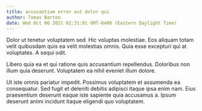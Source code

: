 ```yaml
---
title: accusantium error aut dolor qui
author: Tomas Barton
date: Wed Oct 06 2021 02:31:01 GMT-0400 (Eastern Daylight Time)
---
```

Dolor ut tenetur voluptatem sed. Hic voluptas molestiae. Eos aliquam totam velit quibusdam quis ea velit molestias omnis. Quia esse excepturi qui at voluptates. A sequi odit.

 Libero quia ea et qui ratione quis accusantium repellendus. Doloribus non illum quia deserunt. Voluptatem ea nihil eveniet illum dolore.

 Ut iste omnis pariatur impedit. Possimus voluptatem et assumenda ea consequatur. Sed fugit et deleniti debitis adipisci itaque ipsa enim nam. Eius praesentium deserunt eaque iste sapiente quia accusamus a. Ipsum deserunt animi incidunt itaque eligendi quo voluptatem.